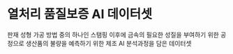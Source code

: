 # 열처리 품질보증 AI 데이터셋
판재 성형 가공 방법 중의 하나인 스탬핑 이후에 금속의 필요한 성질을 부여하기 위한 공정으로 생산품의 불량을 예측하기 위한 제조 AI 분석과정을 담은 데이터셋
